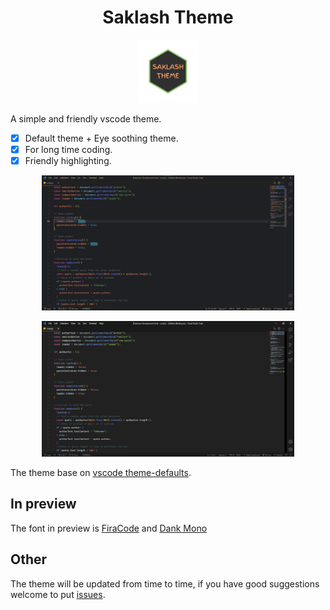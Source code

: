 <h1 align="center">Saklash Theme</h1>
<p align="center">
  <img alt="icon" width="20%" src="https://github.com/SahilChandravanshi/Saklash-Theme/blob/main/icon.png">
</p>

A simple and friendly vscode theme.

- [x] Default theme + Eye soothing theme.
- [x] For long time coding.
- [x] Friendly highlighting.

<p align="center">
  <img alt="saklash-theme(soothing)-snap" width="80%" src="https://github.com/SahilChandravanshi/Saklash-Theme/blob/main/Snap-2.png">
</p>

<p align="center">
  <img alt="saklash-theme(default)-snap" width="80%" src="https://github.com/SahilChandravanshi/Saklash-Theme/blob/main/Snap-1.png">
</p>

The theme base on [vscode theme-defaults]().

## In preview

The font in preview is [FiraCode]() and [Dank Mono]()

## Other

The theme will be updated from time to time, if you have good suggestions welcome to put [issues]().